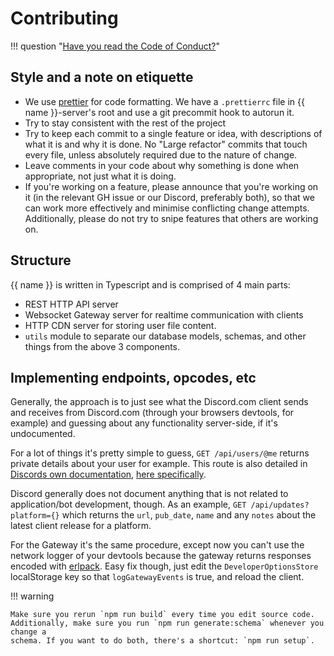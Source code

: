# Contributing

!!! question "[Have you read the Code of Conduct?](conduct.md)"

## Style and a note on etiquette

- We use [prettier](https://www.npmjs.com/package/prettier) for code formatting. We have a `.prettierrc` file in {{ name }}-server's root
    and use a git precommit hook to autorun it.
- Try to stay consistent with the rest of the project
- Try to keep each commit to a single feature or idea, with descriptions of what it is and why it is done. No "Large refactor" commits that touch every file,
    unless absolutely required due to the nature of change.
- Leave comments in your code about why something is done when appropriate, not just what it is doing.
- If you're working on a feature, please announce that you're working on it (in the relevant GH issue or our Discord, preferably both),
    so that we can work more effectively and minimise conflicting change attempts.
    Additionally, please do not try to snipe features that others are working on.

## Structure

{{ name }} is written in Typescript and is comprised of 4 main parts:

- REST HTTP API server
- Websocket Gateway server for realtime communication with clients
- HTTP CDN server for storing user file content.
- `utils` module to separate our database models, schemas, and other things from the above 3 components.

## Implementing endpoints, opcodes, etc

Generally, the approach is to just see what the Discord.com client sends and receives from Discord.com (through your browsers devtools, for example)
and guessing about any functionality server-side, if it's undocumented.

For a lot of things it's pretty simple to guess, `GET /api/users/@me` returns private details about your user for example.
This route is also detailed in [Discords own documentation](https://discord.com/developers/), [here specifically](https://discord.com/developers/docs/resources/user#get-current-user).

Discord generally does not document anything that is not related to application/bot development, though.
As an example, `GET /api/updates?platform={}` which returns the `url`, `pub_date`, `name` and any `notes` about the latest client release for a platform.

For the Gateway it's the same procedure, except now you can't use the network logger of your devtools
because the gateway returns responses encoded with [erlpack](https://github.com/discord/erlpack).
Easy fix though, just edit the `DeveloperOptionsStore` localStorage key so that `logGatewayEvents` is true, and reload the client.

!!! warning

    Make sure you rerun `npm run build` every time you edit source code. Additionally, make sure you run `npm run generate:schema` whenever you change a
    schema. If you want to do both, there's a shortcut: `npm run setup`.
